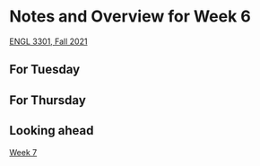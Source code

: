 # Notes and Overview for Week 6
[ENGL 3301, Fall 2021](../calendar.html)

## For Tuesday

## For Thursday

## Looking ahead

[Week 7](week-07-notes)
